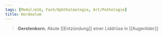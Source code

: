 ```yaml
---
tags: [Modul/m16, Fach/Ophthalmologie, Art/Pathologie]
title: Hordeolum
---
```

> **Gerstenkorn.** Akute [[Entzündung]] einer Liddrüse in [[Augenlider]]
